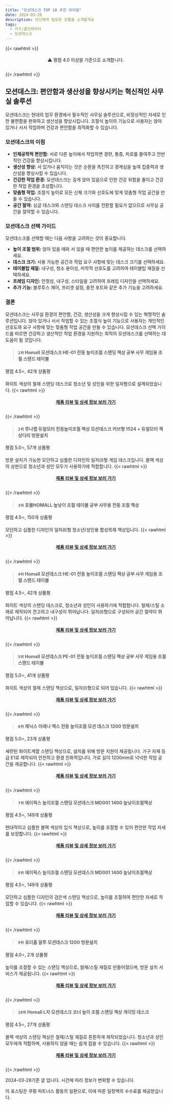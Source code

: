 ```yaml
---
title: "모션데스크 TOP 10 추천 아이템"
date: 2024-03-28
description: 당신에게 필요한 상품을 소개할게요
tags:
  - 가구/홈인테리어
  - 모션데스크
---
```

{{< rawhtml >}}<div class="toc" style="text-align: center; height: 50px; line-height: 2;">  <p>⚠️ 평점 4.0 이상을 기준으로 소개합니다.<br></p></div> {{< /rawhtml >}}

## 모션데스크: 편안함과 생산성을 향상시키는 혁신적인 사무실 솔루션

모션데스크는 현대의 업무 환경에서 필수적인 사무실 솔루션으로, 비정상적인 자세로 인한 불편함을 완화하고 생산성을 향상시킵니다. 조절식 높이의 기능으로 사용자는 앉아 있거나 서서 작업하며 건강과 편안함을 최적화할 수 있습니다.

### 모션데스크의 이점

* **인체공학적 편안함:** 서로 다른 높이에서 작업하면 경련, 통증, 피로를 줄여주고 전반적인 건강을 향상시킵니다.
* **생산성 향상:** 서 있거나 움직이는 것은 순환을 촉진하고 경계심을 높여 집중력과 생산성을 향상시킬 수 있습니다.
* **건강한 작업 환경:** 모션데스크는 길게 앉아 있음으로 인한 건강 위험을 줄이고 건강한 작업 환경을 조성합니다.
* **맞춤형 작업:** 조절식 높이로 모든 신체 크기와 선호도에 맞게 맞춤형 작업 공간을 만들 수 있습니다.
* **공간 절약:** 싱글 데스크와 스탠딩 데스크 사이를 전환할 필요가 없으므로 사무실 공간을 절약할 수 있습니다.

### 모션데스크 선택 가이드

모션데스크를 선택할 때는 다음 사항을 고려하는 것이 중요합니다.

* **높이 조절 범위:** 앉아 있을 때와 서 있을 때 편안한 높이를 제공하는 데스크를 선택하세요.
* **데스크 크기:** 사용 가능한 공간과 작업 요구 사항에 맞는 데스크 크기를 선택하세요.
* **테이블탑 재질:** 내구성, 청소 용이성, 미학적 선호도를 고려하여 테이블탑 재질을 선택하세요.
* **프레임 디자인:** 안정성, 내구성, 스타일을 고려하여 프레임 디자인을 선택하세요.
* **추가 기능:** 블루투스 제어, 프리셋 설정, 충전 포트와 같은 추가 기능을 고려하세요.

### 결론

모션데스크는 사무실 환경의 편안함, 건강, 생산성을 크게 향상시킬 수 있는 혁명적인 솔루션입니다. 앉아 있거나 서서 작업할 수 있는 조절식 높이 기능으로 사용자는 개인적인 선호도와 요구 사항에 맞는 맞춤형 작업 공간을 만들 수 있습니다. 모션데스크 선택 가이드를 따르면 건강하고 생산적인 작업 환경을 지원하는 최적의 모션데스크를 선택하는 데 도움이 될 것입니다.


>#### `1위` Homall 모션데스크 HE-01 전동 높이조절 스탠딩 책상 공부 사무 게임용 조절 스탠드 테이블
평점 4.5⭐, 42개 상품평

화이트 색상의 철재 스탠딩 데스크로 청소년 및 성인을 위한 일자형으로 설계되었습니다.
{{< rawhtml >}}<div class="toc" style="text-align: center; height: 50px; line-height: 2;"><p><b><a href="https://link.coupang.com/re/AFFSDP?lptag=AF5033054&pageKey=7744390958&itemId=20843876283&vendorItemId=87911494341&traceid=V0-153-0ddb3e0a8b630a82&requestid=20240328142151740268178748&token=31850B%7CGM">제품 리뷰 및 상세 정보 보러 가기</a></b><br></p> </div>{{< /rawhtml >}}

>#### `2위` 루나랩 듀얼모터 전동높이조절 책상 모션데스크 커브형 1524 + 듀얼모터 책상다리 방문설치
평점 5.0⭐, 57개 상품평

방문 설치가 가능한 모던하고 심플한 디자인의 일자(I)형 게임 데스크입니다. 블랙 색상의 상판으로 청소년과 성인 모두가 사용하기에 적합합니다.
{{< rawhtml >}}<div class="toc" style="text-align: center; height: 50px; line-height: 2;"><p><b><a href="https://link.coupang.com/re/AFFSDP?lptag=AF5033054&pageKey=1985326154&itemId=3378425930&vendorItemId=71365106551&traceid=V0-153-a712c706354cc800&requestid=20240328142151740268178748&token=31850B%7CGM">제품 리뷰 및 상세 정보 보러 가기</a></b><br></p> </div>{{< /rawhtml >}}

>#### `3위` 호몰HOMALL 높낮이 조절 테이블 공부 사무용 전동 조절 책상
평점 4.5⭐, 150개 상품평

모던하고 심플한 디자인의 일자(I)형 청소년/성인용 합성목재 책상입니다.
{{< rawhtml >}}<div class="toc" style="text-align: center; height: 50px; line-height: 2;"><p><b><a href="https://link.coupang.com/re/AFFSDP?lptag=AF5033054&pageKey=6884827783&itemId=16510526437&vendorItemId=83697874011&traceid=V0-153-54bdebc68664ce10&requestid=20240328142151740268178748&token=31850B%7CGM">제품 리뷰 및 상세 정보 보러 가기</a></b><br></p> </div>{{< /rawhtml >}}

>#### `4위` Homall 모션데스크 HE-01 전동 높이조절 스탠딩 책상 공부 사무 게임용 조절 스탠드 테이블
평점 4.5⭐, 42개 상품평

화이트 색상의 스탠딩 데스크로, 청소년과 성인이 사용하기에 적합합니다. 철재/스틸 소재로 제작되어 견고하고 내구성이 뛰어납니다. 일자(I)형으로 구성되어 공간 절약이 뛰어납니다.
{{< rawhtml >}}<div class="toc" style="text-align: center; height: 50px; line-height: 2;"><p><b><a href="https://link.coupang.com/re/AFFSDP?lptag=AF5033054&pageKey=7744390958&itemId=20843876298&vendorItemId=87911494377&traceid=V0-153-0ddb3e0a8b630a82&requestid=20240328142151740268178748&token=31850B%7CGM">제품 리뷰 및 상세 정보 보러 가기</a></b><br></p> </div>{{< /rawhtml >}}

>#### `5위` Homall 모션데스크 PE-01 전동 높이조절 스탠딩 책상 공부 사무 게임용 조절 스탠드 테이블
평점 5.0⭐, 41개 상품평

화이트 색상의 철제 스탠딩 책상으로, 일자(I)형으로 되어 있습니다.
{{< rawhtml >}}<div class="toc" style="text-align: center; height: 50px; line-height: 2;"><p><b><a href="https://link.coupang.com/re/AFFSDP?lptag=AF5033054&pageKey=7776326043&itemId=21006870890&vendorItemId=88070710600&traceid=V0-153-ed38db6bcd8a32af&requestid=20240328142151740268178748&token=31850B%7CGM">제품 리뷰 및 상세 정보 보러 가기</a></b><br></p> </div>{{< /rawhtml >}}

>#### `6위` 제닉스 아레나 엑스 전동 높이조절 모션 데스크 1200 방문설치
평점 5.0⭐, 23개 상품평

세련된 화이트계열 스탠딩 책상으로, 설치를 위해 방문 지원이 제공됩니다. 가구 자재 등급 E1로 제작되어 안전하고 환경 친화적입니다. 가로 길이 1200mm로 넉넉한 작업 공간을 제공합니다.
{{< rawhtml >}}<div class="toc" style="text-align: center; height: 50px; line-height: 2;"><p><b><a href="https://link.coupang.com/re/AFFSDP?lptag=AF5033054&pageKey=6656659683&itemId=15269281277&vendorItemId=82489822717&traceid=V0-153-2a1c86fccac89a11&requestid=20240328142151740268178748&token=31850B%7CGM">제품 리뷰 및 상세 정보 보러 가기</a></b><br></p> </div>{{< /rawhtml >}}

>#### `7위` 에이픽스 높이조절 스탠딩 모션데스크 MD001 1400 높낮이조절책상
평점 4.5⭐, 149개 상품평

현대적이고 심플한 블랙 색상의 입식 책상으로, 높이를 조절할 수 있어 편안한 작업 자세를 보장합니다.
{{< rawhtml >}}<div class="toc" style="text-align: center; height: 50px; line-height: 2;"><p><b><a href="https://link.coupang.com/re/AFFSDP?lptag=AF5033054&pageKey=5999614505&itemId=10855847011&vendorItemId=88912976984&traceid=V0-153-6c922308f9037cc9&requestid=20240328142151740268178748&token=31850B%7CGM">제품 리뷰 및 상세 정보 보러 가기</a></b><br></p> </div>{{< /rawhtml >}}

>#### `8위` 에이픽스 높이조절 스탠딩 모션데스크 MD001 1400 높낮이조절책상
평점 4.5⭐, 149개 상품평

모던하고 심플한 디자인의 검은색 스탠딩 책상으로, 높이를 조절하여 편안한 자세로 작업할 수 있습니다.
{{< rawhtml >}}<div class="toc" style="text-align: center; height: 50px; line-height: 2;"><p><b><a href="https://link.coupang.com/re/AFFSDP?lptag=AF5033054&pageKey=5999614505&itemId=10855847018&vendorItemId=88912976996&traceid=V0-153-6c922308f9037cc9&requestid=20240328142151740268178748&token=31850B%7CGM">제품 리뷰 및 상세 정보 보러 가기</a></b><br></p> </div>{{< /rawhtml >}}

>#### `9위` 포더홈 알루 모션데스크 1200 방문설치
평점 4.0⭐, 2개 상품평

높이를 조절할 수 있는 스탠딩 책상으로, 철재/스틸 재질로 만들어졌으며, 방문 설치 서비스가 제공됩니다.
{{< rawhtml >}}<div class="toc" style="text-align: center; height: 50px; line-height: 2;"><p><b><a href="https://link.coupang.com/re/AFFSDP?lptag=AF5033054&pageKey=7517991725&itemId=19712458037&vendorItemId=86816791785&traceid=V0-153-2b41c51997281f69&requestid=20240328142151740268178748&token=31850B%7CGM">제품 리뷰 및 상세 정보 보러 가기</a></b><br></p> </div>{{< /rawhtml >}}

>#### `10위` Homall L자 모션데스크 코너 높이 조절 스탠딩 책상 게이밍 데스크
평점 4.5⭐, 27개 상품평

블랙 색상의 스탠딩 책상은 철재/스틸 재질로 튼튼하게 제작되었습니다. 청소년과 성인 모두에게 적합하며, 사용하지 않을 때는 쉽게 접을 수 있습니다.
{{< rawhtml >}}<div class="toc" style="text-align: center; height: 50px; line-height: 2;"><p><b><a href="https://link.coupang.com/re/AFFSDP?lptag=AF5033054&pageKey=6959474658&itemId=16937558496&vendorItemId=84115162557&traceid=V0-153-96013f5831fdad2b&requestid=20240328142151740268178748&token=31850B%7CGM">제품 리뷰 및 상세 정보 보러 가기</a></b><br></p> </div>{{< /rawhtml >}}


2024-03-28기준 글 입니다.
시간에 따라 정보가 변화할 수 있습니다.

이 포스팅은 쿠팡 파트너스 활동의 일환으로, 이에 따른 일정액의 수수료를 제공받습니다.